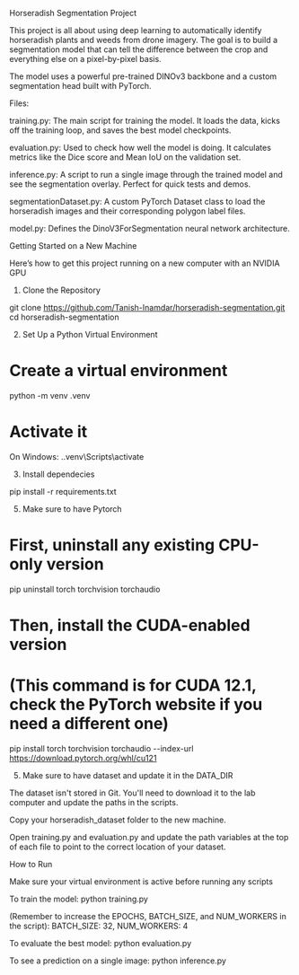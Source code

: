 Horseradish Segmentation Project 

This project is all about using deep learning to automatically identify horseradish plants and weeds from drone imagery. The goal is to build a segmentation model that can tell the difference between the crop and everything else on a pixel-by-pixel basis.

The model uses a powerful pre-trained DINOv3 backbone and a custom segmentation head built with PyTorch.

Files:

training.py: The main script for training the model. It loads the data, kicks off the training loop, and saves the best model checkpoints.

evaluation.py: Used to check how well the model is doing. It calculates metrics like the Dice score and Mean IoU on the validation set.

inference.py: A script to run a single image through the trained model and see the segmentation overlay. Perfect for quick tests and demos.

segmentationDataset.py: A custom PyTorch Dataset class to load the horseradish images and their corresponding polygon label files.

model.py: Defines the DinoV3ForSegmentation neural network architecture.

Getting Started on a New Machine 

Here’s how to get this project running on a new computer with an NVIDIA GPU

1. Clone the Repository

git clone https://github.com/Tanish-Inamdar/horseradish-segmentation.git
cd horseradish-segmentation

2. Set Up a Python Virtual Environment

# Create a virtual environment
python -m venv .venv

# Activate it
On Windows:
.\.venv\Scripts\activate


3. Install dependecies

pip install -r requirements.txt

5. Make sure to have Pytorch

# First, uninstall any existing CPU-only version
pip uninstall torch torchvision torchaudio

# Then, install the CUDA-enabled version
# (This command is for CUDA 12.1, check the PyTorch website if you need a different one)
pip install torch torchvision torchaudio --index-url https://download.pytorch.org/whl/cu121

5. Make sure to have dataset and update it in the DATA_DIR

The dataset isn't stored in Git. You'll need to download it to the lab computer and update the paths in the scripts.

Copy your horseradish_dataset folder to the new machine.

Open training.py and evaluation.py and update the path variables at the top of each file to point to the correct location of your dataset.

How to Run

Make sure your virtual environment is active before running any scripts

To train the model:
    python training.py

(Remember to increase the EPOCHS, BATCH_SIZE, and NUM_WORKERS in the script):
    BATCH_SIZE: 32, NUM_WORKERS: 4 

To evaluate the best model:
    python evaluation.py

To see a prediction on a single image:
    python inference.py
